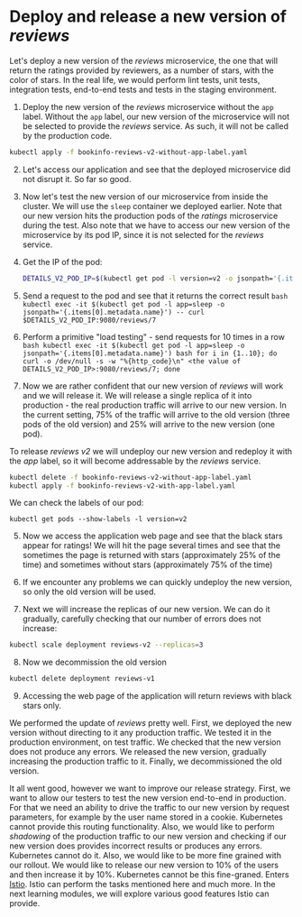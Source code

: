 # Deploy and release a new version of _reviews_

Let's deploy a new version of the _reviews_ microservice, the one that will return the ratings provided by reviewers, as a number of stars, with the color of stars. In the real life, we would perform lint tests, unit tests, integration tests, end-to-end tests and tests in the staging environment.

1. Deploy the new version of the _reviews_ microservice without the `app` label. Without the `app` label, our new version of the microservice will not be selected to provide the _reviews_ service. As such, it will not be called by the production code.
  ```bash
  kubectl apply -f bookinfo-reviews-v2-without-app-label.yaml
  ```

2. Let's access our application and see that the deployed microservice did not disrupt it. So far so good.

3. Now let's test the new version of our microservice from inside the cluster. We will use the `sleep` container we deployed earlier. Note that our new version hits the production pods of the _ratings_ microservice during the test. Also note that we have to access our new version of the microservice by its pod IP, since it is not selected for the _reviews_ service.

  1. Get the IP of the pod:
     ```bash
     DETAILS_V2_POD_IP=$(kubectl get pod -l version=v2 -o jsonpath='{.items[0].status.podIP}')
     ```
  2. Send a request to the pod and see that it returns the correct result
    ```bash
    kubectl exec -it $(kubectl get pod -l app=sleep -o jsonpath='{.items[0].metadata.name}') -- curl $DETAILS_V2_POD_IP:9080/reviews/7
    ```
  3. Perform a primitive "load testing" - send requests for 10 times in a row
    ```bash
    kubectl exec -it $(kubectl get pod -l app=sleep -o jsonpath='{.items[0].metadata.name}') bash
    for i in {1..10}; do curl -o /dev/null -s -w "%{http_code}\n" <the value of DETAILS_V2_POD_IP>:9080/reviews/7; done
    ```
4. Now we are rather confident that our new version of _reviews_ will work and we will release it. We will release a single replica of it into production - the real production traffic will arrive to our new version. In the current setting, 75% of the traffic will arrive to the old version (three pods of the old version) and 25% will arrive to the new version (one pod).

  To release _reviews v2_ we will undeploy our new version and redeploy it with the _app_ label, so it will become addressable by the _reviews_ service.

  ```bash
  kubectl delete -f bookinfo-reviews-v2-without-app-label.yaml
  kubectl apply -f bookinfo-reviews-v2-with-app-label.yaml
  ```

  We can check the labels of our pod:
  ```
  kubectl get pods --show-labels -l version=v2
  ```
5. Now we access the application web page and see that the black stars appear for ratings! We will hit the page several times and see that the sometimes the page is returned with stars (approximately 25% of the time) and sometimes without stars (approximately 75% of the time)

6. If we encounter any problems we can quickly undeploy the new version, so only the old version will be used.

7. Next we will increase the replicas of our new version. We can do it gradually, carefully checking that our number of errors does not increase:
  ```bash
  kubectl scale deployment reviews-v2 --replicas=3
  ```
8. Now we decommission the old version
  ```bash
  kubectl delete deployment reviews-v1
  ```

9. Accessing the web page of the application will return reviews with black stars only.

We performed the update of _reviews_ pretty well. First, we deployed the new version without directing to it any production traffic. We tested it in the production environment, on test traffic. We checked that the new version does not produce any errors. We released the new version, gradually increasing the production traffic to it. Finally, we decommissioned the old version.

It all went good, however we want to improve our release strategy. First, we want to allow our testers to test the new version end-to-end in production. For that we need an ability to drive the traffic to our new version by request parameters, for example by the user name stored in a cookie. Kubernetes cannot provide this routing functionality. Also, we would like to perform _shadowing_ of the production traffic to our new version and checking if our new version does provides incorrect results or produces any errors. Kubernetes cannot do it. Also, we would like to be more fine grained with our rollout. We would like to release our new version to 10% of the users and then increase it by 10%. Kubernetes cannot be this fine-graned. Enters [Istio](istio.io). Istio can perform the tasks mentioned here and much more. In the next learning modules, we will explore various good features Istio can provide.
